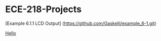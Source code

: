 # ECE-218-Projects

[Example 6.1.1 LCD Output] (https://github.com/Gaskellj/example_6-1.git)

[Hello](https://github.com/Gaskellj/example_6-1.git)
